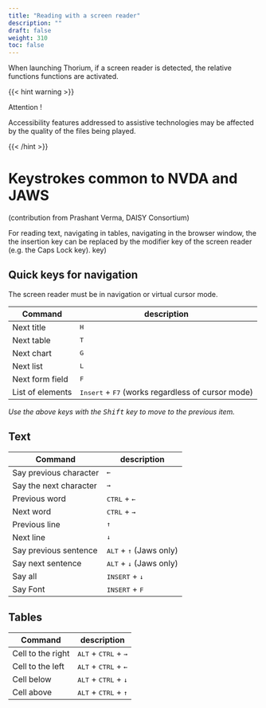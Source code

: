 ```yaml
---
title: "Reading with a screen reader"
description: ""
draft: false
weight: 310
toc: false
---
```


When launching Thorium, if a screen reader is detected, the relative functions 
functions are activated.

{{< hint warning >}}

Attention !

Accessibility features addressed to assistive technologies 
may be affected by the quality of the files being played. 

{{< /hint >}}

# Keystrokes common to NVDA and JAWS

(contribution from Prashant Verma, DAISY Consortium)

For reading text, navigating in tables, navigating in the browser window, the 
the insertion key can be replaced by the 
modifier key of the screen reader (e.g. the Caps Lock key). 
key)

## Quick keys for navigation 

The screen reader must be in navigation or virtual cursor mode.

|Command |description|
|---|---|
|Next title |<kbd>H</kbd>|
|Next table  |<kbd>T</kbd>|
|Next chart |<kbd>G</kbd>|
|Next list |<kbd>L</kbd>|
|Next form field |<kbd>F</kbd>|
|List of elements	 |<kbd>Insert</kbd> + <kbd>F7</kbd> (works regardless of cursor mode)|

*Use the above keys with the <kbd>Shift</kbd> key to move to the previous item.*

## Text

|Command |description|
|---|---|
|Say previous character  |<kbd>&larr;</kbd>|
|Say the next character  |<kbd>&rarr;</kbd>|
|Previous word  |<kbd>CTRL</kbd> + <kbd>&larr;</kbd>|
|Next word  |<kbd>CTRL</kbd> + <kbd>&rarr;</kbd>|
|Previous line |<kbd>&uarr;</kbd>|
|Next line |<kbd>&darr;</kbd>|
|Say previous sentence |<kbd>ALT</kbd> + <kbd>&uarr;</kbd> (Jaws only)|
|Say next sentence |<kbd>ALT</kbd> + <kbd>&darr;</kbd> (Jaws only)|
|Say all |<kbd>INSERT</kbd> + <kbd>&darr;</kbd>|
|Say Font |<kbd>INSERT</kbd> + <kbd>F</kbd>|

## Tables

|Command |description|
|---|---|
|Cell to the right  |<kbd>ALT</kbd> + <kbd>CTRL</kbd> + <kbd>&rarr;</kbd>|
|Cell to the left  |<kbd>ALT</kbd> + <kbd>CTRL</kbd> + <kbd>&larr;</kbd>|
|Cell below  |<kbd>ALT</kbd> + <kbd>CTRL</kbd> + <kbd>&darr;</kbd>|
|Cell above |<kbd>ALT</kbd> + <kbd>CTRL</kbd> + <kbd>&uarr;</kbd>|
